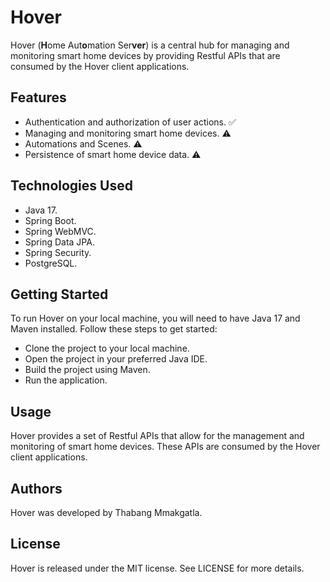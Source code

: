 # Hover
Hover (**H**ome Aut**o**mation Ser**ver**) is a central hub for managing and monitoring smart home devices by providing Restful APIs that are consumed by the Hover client applications.

## Features
* Authentication and authorization of user actions. ✅
* Managing and monitoring smart home devices. ⚠️
* Automations and Scenes. ⚠️
* Persistence of smart home device data. ⚠️

## Technologies Used
* Java 17.
* Spring Boot.
* Spring WebMVC.
* Spring Data JPA.
* Spring Security.
* PostgreSQL.

## Getting Started
To run Hover on your local machine, you will need to have Java 17 and Maven installed. Follow these steps to get started:
* Clone the project to your local machine.
* Open the project in your preferred Java IDE.
* Build the project using Maven.
* Run the application.

## Usage
Hover provides a set of Restful APIs that allow for the management and monitoring of smart home devices. These APIs are consumed by the Hover client applications.

## Authors
Hover was developed by Thabang Mmakgatla.

## License
Hover is released under the MIT license. See LICENSE for more details.